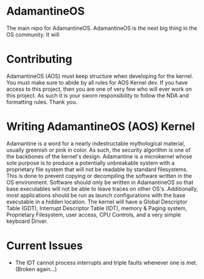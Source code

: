 # AdamantineOS
The main repo for AdamantineOS. AdamantineOS is the next big thing in the OS community. It will 

# Contributing
AdamantineOS (AOS) must keep structure when developing for the kernel. You must make sure to abide by all rules for AOS Kernel dev. If you have access to this project, then you are one of very few who will ever work on this project. As such it is your sworn responsibility to follow the NDA and formatting rules. Thank you.

# Writing AdamantineOS (AOS) Kernel
Adamantine is a word for a nearly indestructable mythological material, usually greenish or pink in color. As such, the security algorithm is one of the backbones of the kernel's design. Adamantine is a microkernel whose sole purpose is to produce a potentially unbreakable system with a proprietary file system that will not be readable by standard filesystems. This is done to prevent copying or decompiling the software written in the OS environment. Software should only be written in AdamantineOS so that base executables will not be able to leave traces on other OS's. Additionally, most applications should be run as launch configurations with the base executable in a hidden location. The kernel will have a Global Descriptor Table (GDT), Interrupt Descriptor Table (IDT), memory & Paging system, Proprietary Filesystem, user access, CPU Controls, and a very simple keyboard Driver.

# Current Issues
- The IDT cannot process interrupts and triple faults whenever one is met. (Broken again...)
